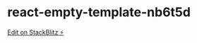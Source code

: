 # react-empty-template-nb6t5d

[Edit on StackBlitz ⚡️](https://stackblitz.com/edit/react-empty-template-nb6t5d)
